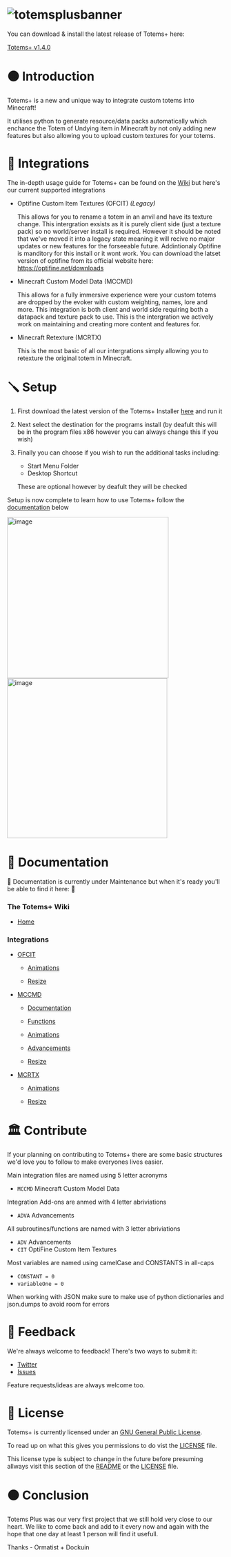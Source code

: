 # ![totemsplusbanner](https://github.com/The-Iceburg/TotemsPlus/assets/67003539/64e3c706-c757-47b1-8660-31b70b181c3a)

  You can download & install the latest release of Totems+ here:

  [Totems+ v1.4.0](https://www.mediafire.com/file/9assdno3kiww5kq/Totems++Installer.exe/file)
  
# 
# 🟠 Introduction

Totems+ is a new and unique way to integrate custom totems into Minecraft! 

It utilises python to generate resource/data packs automatically which enchance the Totem of Undying item in Minecraft by not only adding new features but also allowing you to upload custom textures for your totems.

# 🏃 Integrations

The in-depth usage guide for Totems+ can be found on the [Wiki](https://github.com/The-Iceburg/TotemsPlus/wiki) but here's our current supported integrations

- Optifine Custom Item Textures (OFCIT) *(Legacy)*

  This allows for you to rename a totem in an anvil and have its texture change. This intergration exsists as it is purely client side (just a texture pack) so no world/server install is required. However it should be noted that we've moved it into a legacy state meaning it will recive no major updates or new features for the forseeable future. Addintionaly Optifine is manditory for this install or it wont work. You can download the latset version of optifine from its official website here: https://optifine.net/downloads
  
- Minecraft Custom Model Data (MCCMD)

  This allows for a fully immersive experience were your custom totems are dropped by the evoker with custom weighting, names, lore and more. This integration is both client and world side requiring both a datapack and texture pack to use. This is the intergration we actively work on maintaining and creating more content and features for.
  
- Minecraft Retexture (MCRTX)

  This is the most basic of all our intergrations simply allowing you to retexture the original totem in Minecraft.

# 🪛 Setup

  1. First download the latest version of the Totems+ Installer [here](https://www.mediafire.com/file/9assdno3kiww5kq/Totems++Installer.exe/file) and run it
  2. Next select the destination for the programs install (by deafult this will be in the program files x86 however you can always change this if you wish)
  3. Finally you can choose if you wish to run the additional tasks including:
     - Start Menu Folder 
     - Desktop Shortcut
     
     These are optional however by deafult they will be checked
  
  Setup is now complete to learn how to use Totems+ follow the [documentation](https://github.com/The-Iceburg/TotemsPlus#-documentation) below
  
  <img width="374" alt="image" src="https://user-images.githubusercontent.com/67003539/187537796-99a39c7d-bdf2-467e-a9bf-48690d53553f.png"> <img width="371" alt="image" src="https://user-images.githubusercontent.com/67003539/187537966-ed0fe9e5-176d-4daa-b271-7b83de8c0978.png">

# 📄 Documentation

  🚧 Documentation is currently under Maintenance but when it's ready you'll be able to find it here: 🚧
  
  ### The Totems+ Wiki

  - [Home](https://github.com/The-Iceburg/TotemsPlus/wiki)

  ### Integrations

  - [OFCIT](https://github.com/The-Iceburg/TotemsPlus/wiki/Optifine-Custom-Item-Textures)

    - [Animations](https://github.com/The-Iceburg/TotemsPlus/wiki/Animations)

    - [Resize](https://github.com/The-Iceburg/TotemsPlus/wiki/Resiz)

  - [MCCMD](https://github.com/The-Iceburg/TotemsPlus/wiki/Minecraft-Custom-Model-Data)

    - [Documentation](https://github.com/The-Iceburg/TotemsPlus/wiki/Documentation)

    - [Functions](https://github.com/The-Iceburg/TotemsPlus/wiki/Functions)

    - [Animations](https://github.com/The-Iceburg/TotemsPlus/wiki/Animations)

    - [Advancements](https://github.com/The-Iceburg/TotemsPlus/wiki/Advancements)

    - [Resize](https://github.com/The-Iceburg/TotemsPlus/wiki/Resize)

  - [MCRTX](https://github.com/The-Iceburg/TotemsPlus/wiki/MCRTX)

    - [Animations](https://github.com/The-Iceburg/TotemsPlus/wiki/Animations)

    - [Resize](https://github.com/The-Iceburg/TotemsPlus/wiki/Resize)

# 🏛️ Contribute

  If your planning on contributing to Totems+ there are some basic structures we'd love you to follow to make everyones lives easier.
  
  Main integration files are named using 5 letter acronyms
  
  - `MCCMD` Minecraft Custom Model Data
  
  Integration Add-ons are anmed with 4 letter abriviations
  
  - `ADVA` Advancements

  All subroutines/functions are named with 3 letter abriviations
  
  - `ADV` Advancements
  - `CIT` OptiFine Custom Item Textures
  
  Most variables are named using camelCase and CONSTANTS in all-caps
  
  - `CONSTANT = 0`
  - `variableOne = 0`
  
  When working with JSON make sure to make use of python dictionaries and json.dumps to avoid room for errors

# 📣 Feedback

We're always welcome to feedback! There's two ways to submit it:

  - [Twitter](https://twitter.com/theiceburg21)
  - [Issues](https://github.com/The-Iceburg/TotemsPlus/issues/new)
  
Feature requests/ideas are always welcome too.

# 📜 License

Totems+ is currently licensed under an [GNU General Public License](https://www.gnu.org/licenses/gpl-3.0.en.html).

To read up on what this gives you permissions to do vist the [LICENSE](https://github.com/The-Iceburg/TotemsPlus/blob/main/LICENSE.md) file.

This license type is subject to change in the future before presuming allways visit this section of the [README](https://github.com/The-Iceburg/TotemsPlus#-license) or the [LICENSE](https://github.com/The-Iceburg/TotemsPlus/blob/main/LICENSE.md) file.

# 🟠 Conclusion

Totems Plus was our very first project that we still hold very close to our heart. We like to come back and add to it every now and again with the hope that one day at least 1 person will find it usefull.

Thanks - Ormatist + Dockuin
